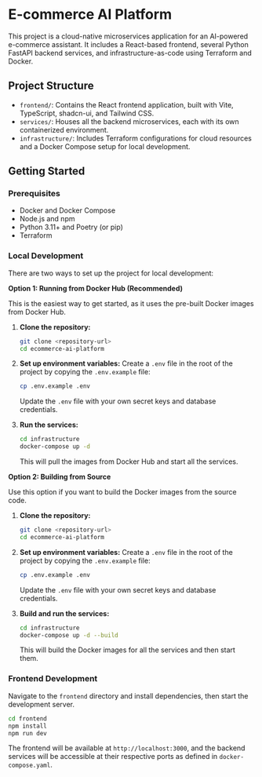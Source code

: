 # E-commerce AI Platform

This project is a cloud-native microservices application for an AI-powered e-commerce assistant. It includes a React-based frontend, several Python FastAPI backend services, and infrastructure-as-code using Terraform and Docker.

## Project Structure

- `frontend/`: Contains the React frontend application, built with Vite, TypeScript, shadcn-ui, and Tailwind CSS.
- `services/`: Houses all the backend microservices, each with its own containerized environment.
- `infrastructure/`: Includes Terraform configurations for cloud resources and a Docker Compose setup for local development.

## Getting Started

### Prerequisites

- Docker and Docker Compose
- Node.js and npm
- Python 3.11+ and Poetry (or pip)
- Terraform

### Local Development

There are two ways to set up the project for local development:

**Option 1: Running from Docker Hub (Recommended)**

This is the easiest way to get started, as it uses the pre-built Docker images from Docker Hub.

1.  **Clone the repository:**
    ```bash
    git clone <repository-url>
    cd ecommerce-ai-platform
    ```

2.  **Set up environment variables:**
    Create a `.env` file in the root of the project by copying the `.env.example` file:
    ```bash
    cp .env.example .env
    ```
    Update the `.env` file with your own secret keys and database credentials.

3.  **Run the services:**
    ```bash
    cd infrastructure
    docker-compose up -d
    ```
    This will pull the images from Docker Hub and start all the services.

**Option 2: Building from Source**

Use this option if you want to build the Docker images from the source code.

1.  **Clone the repository:**
    ```bash
    git clone <repository-url>
    cd ecommerce-ai-platform
    ```

2.  **Set up environment variables:**
    Create a `.env` file in the root of the project by copying the `.env.example` file:
    ```bash
    cp .env.example .env
    ```
    Update the `.env` file with your own secret keys and database credentials.

3.  **Build and run the services:**
    ```bash
    cd infrastructure
    docker-compose up -d --build
    ```
    This will build the Docker images for all the services and then start them.

### Frontend Development

Navigate to the `frontend` directory and install dependencies, then start the development server.

```bash
cd frontend
npm install
npm run dev
```

The frontend will be available at `http://localhost:3000`, and the backend services will be accessible at their respective ports as defined in `docker-compose.yaml`.


